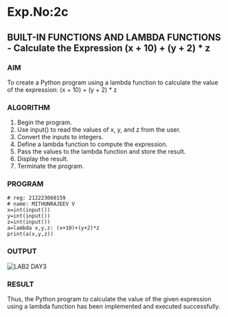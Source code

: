 # Exp.No:2c
## BUILT-IN FUNCTIONS AND LAMBDA FUNCTIONS - Calculate the Expression (x + 10) + (y + 2) * z 


### AIM  
To create a Python program using a lambda function to calculate the value of the expression:
(x + 10) + (y + 2) * z

### ALGORITHM
1.	Begin the program.
2.	Use input() to read the values of x, y, and z from the user.
3.	Convert the inputs to integers.
4.	Define a lambda function to compute the expression.
5.	Pass the values to the lambda function and store the result.
6.	Display the result.
7.	Terminate the program.


### PROGRAM

```
# reg: 212223060159
# name: MITHUNRAJEEV V
x=int(input())
y=int(input())
z=int(input())
a=lambda x,y,z: (x+10)+(y+2)*z
print(a(x,y,z))
```

### OUTPUT

![LAB2 DAY3](https://github.com/user-attachments/assets/19041023-a316-4e34-93ad-68cb81073cdc)


### RESULT
Thus, the Python program to calculate the value of the given expression using a lambda function has been implemented and executed successfully.
